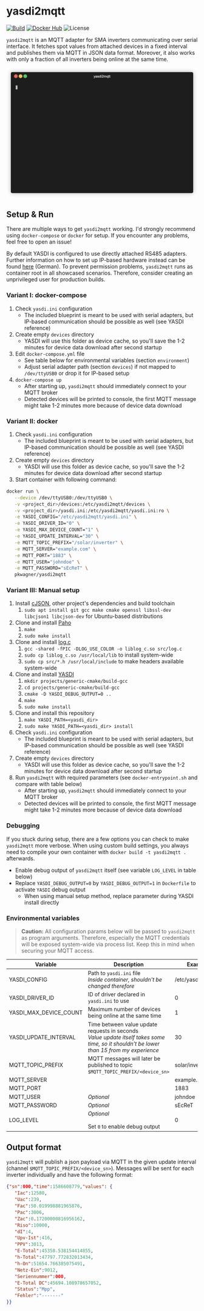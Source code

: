 # yasdi2mqtt
[![Build](https://github.com/pkwagner/yasdi2mqtt/workflows/build/badge.svg)](https://hub.docker.com/r/pkwagner/yasdi2mqtt)
[![Docker Hub](https://img.shields.io/docker/v/pkwagner/yasdi2mqtt?label=Docker%20Hub&color=blue&sort=date)](https://hub.docker.com/r/pkwagner/yasdi2mqtt)
![License](https://img.shields.io/github/license/pkwagner/yasdi2mqtt?color=blue)

`yasdi2mqtt` is an MQTT adapter for SMA inverters communicating over serial interface. It fetches spot values from attached devices in a fixed interval and publishes them via MQTT in JSON data format. Moreover, it also works with only a fraction of all inverters being online at the same time.

![yasdi2mqtt](.github/assets/mock_console.gif "yasdi2mqtt")

## Setup & Run
There are multiple ways to get `yasdi2mqtt` working. I'd strongly recommend using `docker-compose` or `docker` for setup. If you encounter any problems, feel free to open an issue!

By default YASDI is configured to use directly attached RS485 adapters. Further information on how to set up IP-based hardware instead can be found [here](https://github.com/pkwagner/yasdi2mqtt/issues/1) (German). To prevent permission problems, `yasdi2mqtt` runs as container root in all showcased scenarios. Therefore, consider creating an unprivileged user for production builds.

### Variant I: docker-compose
1. Check `yasdi.ini` configuration
    * The included blueprint is meant to be used with serial adapters, but IP-based communication should be possible as well (see YASDI reference)
2. Create empty `devices` directory
    * YASDI will use this folder as device cache, so you'll save the 1-2 minutes for device data download after second startup
3. Edit `docker-compose.yml` file
    * See table below for environmental variables (section `environment`)
    * Adjust serial adapter path (section `devices`) if not mapped to `/dev/ttyUSB0` or drop it for IP-based setup
4. `docker-compose up`
    * After starting up, `yasdi2mqtt` should immediately connect to your MQTT broker
    * Detected devices will be printed to console, the first MQTT message might take 1-2 minutes more because of device data download

### Variant II: docker
1. Check `yasdi.ini` configuration
    * The included blueprint is meant to be used with serial adapters, but IP-based communication should be possible as well (see YASDI reference)
2. Create empty `devices` directory
    * YASDI will use this folder as device cache, so you'll save the 1-2 minutes for device data download after second startup
3. Start container with following command:
```sh
docker run \
   --device /dev/ttyUSB0:/dev/ttyUSB0 \
   -v <project_dir>/devices:/etc/yasdi2mqtt/devices \
   -v <project_dir>/yasdi.ini:/etc/yasdi2mqtt/yasdi.ini:ro \
   -e YASDI_CONFIG="/etc/yasdi2mqtt/yasdi.ini" \
   -e YASDI_DRIVER_ID="0" \
   -e YASDI_MAX_DEVICE_COUNT="1" \
   -e YASDI_UPDATE_INTERVAL="30" \
   -e MQTT_TOPIC_PREFIX="/solar/inverter" \
   -e MQTT_SERVER="example.com" \
   -e MQTT_PORT="1883" \
   -e MQTT_USER="johndoe" \
   -e MQTT_PASSWORD="sEcReT" \
   pkwagner/yasdi2mqtt
```

### Variant III: Manual setup
1. Install [cJSON](https://github.com/DaveGamble/cJSON), other project's dependencies and build toolchain
   1. `sudo apt install git gcc make cmake openssl libssl-dev libcjson1 libcjson-dev` for Ubuntu-based distributions
2. Clone and install [Paho](https://github.com/eclipse/paho.mqtt.c.git)
    1. `make`
    2. `sudo make install`
3. Clone and install [log.c](https://github.com/rxi/log.c.git)
    1. `gcc -shared -fPIC -DLOG_USE_COLOR -o liblog_c.so src/log.c`
    2. `sudo cp liblog_c.so /usr/local/lib` to install system-wide
    3. `sudo cp src/*.h /usr/local/include` to make headers available system-wide
4. Clone and install [YASDI](https://github.com/konstantinblaesi/yasdi.git)
    1. `mkdir projects/generic-cmake/build-gcc`
    2. `cd projects/generic-cmake/build-gcc`
    3. `cmake -D YASDI_DEBUG_OUTPUT=0 ..`
    4. `make`
    5. `sudo make install`
5. Clone and install this repository
    1. `make YASDI_PATH=<yasdi_dir>`
    2. `sudo make YASDI_PATH=<yasdi_dir> install`
6. Check `yasdi.ini` configuration
    * The included blueprint is meant to be used with serial adapters, but IP-based communication should be possible as well (see YASDI reference)
7. Create empty `devices` directory
    * YASDI will use this folder as device cache, so you'll save the 1-2 minutes for device data download after second startup
8. Run `yasdi2mqtt` with required parameters (see `docker-entrypoint.sh` and compare with table below)
    * After starting up, `yasdi2mqtt` should immediately connect to your MQTT broker
    * Detected devices will be printed to console, the first MQTT message might take 1-2 minutes more because of device data download

### Debugging
If you stuck during setup, there are a few options you can check to make `yasdi2mqtt` more verbose. When using custom build settings, you always need to compile your own container with `docker build -t yasdi2mqtt .` afterwards.
* Enable debug output of `yasdi2mqtt` itself (see variable `LOG_LEVEL` in table below)
* Replace `YASDI_DEBUG_OUTPUT=0` by `YASDI_DEBUG_OUTPUT=1` in `Dockerfile` to activate `YASDI` debug output
    * When using manual setup method, replace parameter during YASDI install directly

### Environmental variables
> **Caution:** All configuration params below will be passed to `yasdi2mqtt` as program arguments. Therefore, especially the MQTT credentials will be exposed system-wide via process list. Keep this in mind when securing your MQTT access.

| Variable               | Description                                                                                                                                   | Example value             |
|------------------------|-----------------------------------------------------------------------------------------------------------------------------------------------|---------------------------|
| YASDI_CONFIG           | Path to `yasdi.ini` file <br> *Inside container, shouldn't be changed therefore*                                                              | /etc/yasdi2mqtt/yasdi.ini |
| YASDI_DRIVER_ID        | ID of driver declared in `yasdi.ini` to use                                                                                                   | 0                         |
| YASDI_MAX_DEVICE_COUNT | Maximum number of devices being online at the same time                                                                                       | 1                         |
| YASDI_UPDATE_INTERVAL  | Time between value update requests in seconds <br> *Value update itself takes some time, so it shouldn't be lower than 15 from my experience* | 30                        |
| MQTT_TOPIC_PREFIX      | MQTT messages will later be published to topic `$MQTT_TOPIC_PREFIX/<device_sn>`                                                               | solar/inverter            |
| MQTT_SERVER            |                                                                                                                                               | example.com               |
| MQTT_PORT              |                                                                                                                                               | 1883                      |
| MQTT_USER              | *Optional*                                                                                                                                    | johndoe                   |
| MQTT_PASSWORD          | *Optional*                                                                                                                                    | sEcReT                    |
| LOG_LEVEL              | *Optional*<br><br>Set `0` to enable debug output                                                                                              | 0                         |

## Output format
`yasdi2mqtt` will publish a json payload via MQTT in the given update interval (channel `$MQTT_TOPIC_PREFIX/<device_sn>`). Messages will be sent for each inverter individually and have the following format:
```json
{"sn":000,"time":1586608779,"values": {
   "Iac":12580,
   "Uac":239,
   "Fac":50.019998881965876,
   "Pac":3006,
   "Zac":0.17200000816956162,
   "Riso":10000,
   "dI":4,
   "Upv-Ist":416,
   "PPV":3013,
   "E-Total":45358.538154414855,
   "h-Total":47797.772832013434,
   "h-On":51654.766385075491,
   "Netz-Ein":9012,
   "Seriennummer":000,
   "E-Total DC":45694.108978657052,
   "Status":"Mpp",
   "Fehler":"-------"
}}
```
